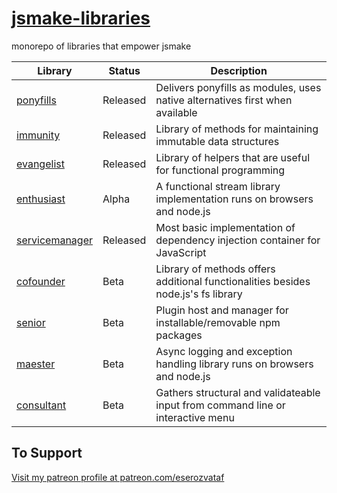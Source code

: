 # [jsmake-libraries](https://github.com/eserozvataf/jsmake-libraries)

monorepo of libraries that empower jsmake

| Library                                            | Status   | Description                                                                    |
| -------------------------------------------------- | -------- | -------------------------------------------------------------------------------------- |
| [ponyfills](packages/00_ponyfills/)                   | Released | Delivers ponyfills as modules, uses native alternatives first when available           |
| [immunity](packages/01_immunity/)                    | Released | Library of methods for maintaining immutable data structures                           |
| [evangelist](packages/02_evangelist/)                  | Released | Library of helpers that are useful for functional programming                          |
| [enthusiast](packages/03_enthusiast/)                  | Alpha    | A functional stream library implementation runs on browsers and node.js                |
| [servicemanager](packages/04_servicemanager/)              | Released | Most basic implementation of dependency injection container for JavaScript             |
| [cofounder](packages/05_cofounder/)                   | Beta     | Library of methods offers additional functionalities besides node.js's fs library      |
| [senior](packages/06_senior/)                      | Beta     | Plugin host and manager for installable/removable npm packages                         |
| [maester](packages/07_maester/)                     | Beta     | Async logging and exception handling library runs on browsers and node.js              |
| [consultant](packages/08_consultant/)                  | Beta     | Gathers structural and validateable input from command line or interactive menu        |


## To Support

[Visit my patreon profile at patreon.com/eserozvataf](https://www.patreon.com/eserozvataf)
